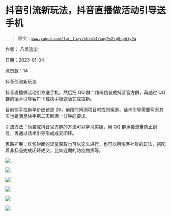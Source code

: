 # 抖音引流新玩法，抖音直播做活动引导送手机

> 原文：[`www.yuque.com/for_lazy/xkrm14/xug9e2rg0sph1y9u`](https://www.yuque.com/for_lazy/xkrm14/xug9e2rg0sph1y9u)



作者： 凡灵逸尘 

日期：2023-01-04 

点赞数：14 

抖音引流新玩法 

抖音直播做活动引导送手机，然后把 QQ 群二维码伪装成抖音官方群，再通过 QQ 群的话术引导客户下载快手极速版完成拉新。 

目前快手拉新单价应该是 26，前段时间测项目时找的渠道，话术引导需要两天其实也是满足快手第二天刷满一分钟的要求。 

引流方法：伪装成抖音官方群的方法可以学习实操，用 QQ 群承接流量防止封号，再通过话术引导形成成交闭环。 

思路扩展：红包封面的流量获取也可以这么进行，也可以用淘客社群的玩法，搭配着非标品完成闭环成交，比如近期的防疫物资等。 

![](img/ba4a249f044c5015f727c255ca3dbc6c.png) 

![](img/2559a8033a944d4d0a99e27afc26deac.png) 

![](img/ae42685579258bb173e6401da75c511a.png) 

![](img/bb18d54d3cbac5927ae5c9e17a56ce29.png) 

![](img/0f010ac06474c44d11c4590de73d0f1a.png)  

![](img/d59aa4cf97cebabdeb3c134519a421dc.png) 

